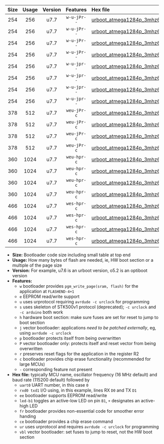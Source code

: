 |Size|Usage|Version|Features|Hex file|
|:-:|:-:|:-:|:-:|:--|
|254|256|u7.7|`w-u-jPr--`|[urboot_atmega1284p_3mhz6864_4800bps_uart0_rxd0_txd1_led+b0_ur_vbl.hex](https://raw.githubusercontent.com/stefanrueger/urboot.hex/main/cores/mightycore/atmega1284p/fcpu_3mhz6864/4800_bps/urboot_atmega1284p_3mhz6864_4800bps_uart0_rxd0_txd1_led+b0_ur_vbl.hex)|
|254|256|u7.7|`w-u-jPr--`|[urboot_atmega1284p_3mhz6864_4800bps_uart0_rxd0_txd1_led+b7_ur_vbl.hex](https://raw.githubusercontent.com/stefanrueger/urboot.hex/main/cores/mightycore/atmega1284p/fcpu_3mhz6864/4800_bps/urboot_atmega1284p_3mhz6864_4800bps_uart0_rxd0_txd1_led+b7_ur_vbl.hex)|
|254|256|u7.7|`w-u-jPr--`|[urboot_atmega1284p_3mhz6864_4800bps_uart1_rxd2_txd3_led+b0_ur_vbl.hex](https://raw.githubusercontent.com/stefanrueger/urboot.hex/main/cores/mightycore/atmega1284p/fcpu_3mhz6864/4800_bps/urboot_atmega1284p_3mhz6864_4800bps_uart1_rxd2_txd3_led+b0_ur_vbl.hex)|
|254|256|u7.7|`w-u-jPr--`|[urboot_atmega1284p_3mhz6864_4800bps_uart1_rxd2_txd3_led+b7_ur_vbl.hex](https://raw.githubusercontent.com/stefanrueger/urboot.hex/main/cores/mightycore/atmega1284p/fcpu_3mhz6864/4800_bps/urboot_atmega1284p_3mhz6864_4800bps_uart1_rxd2_txd3_led+b7_ur_vbl.hex)|
|254|256|u7.7|`w-u-jpr--`|[urboot_atmega1284p_3mhz6864_4800bps_uart0_rxd0_txd1_led+b0_fr_ur_vbl.hex](https://raw.githubusercontent.com/stefanrueger/urboot.hex/main/cores/mightycore/atmega1284p/fcpu_3mhz6864/4800_bps/urboot_atmega1284p_3mhz6864_4800bps_uart0_rxd0_txd1_led+b0_fr_ur_vbl.hex)|
|254|256|u7.7|`w-u-jpr--`|[urboot_atmega1284p_3mhz6864_4800bps_uart0_rxd0_txd1_led+b7_fr_ur_vbl.hex](https://raw.githubusercontent.com/stefanrueger/urboot.hex/main/cores/mightycore/atmega1284p/fcpu_3mhz6864/4800_bps/urboot_atmega1284p_3mhz6864_4800bps_uart0_rxd0_txd1_led+b7_fr_ur_vbl.hex)|
|254|256|u7.7|`w-u-jpr--`|[urboot_atmega1284p_3mhz6864_4800bps_uart1_rxd2_txd3_led+b0_fr_ur_vbl.hex](https://raw.githubusercontent.com/stefanrueger/urboot.hex/main/cores/mightycore/atmega1284p/fcpu_3mhz6864/4800_bps/urboot_atmega1284p_3mhz6864_4800bps_uart1_rxd2_txd3_led+b0_fr_ur_vbl.hex)|
|254|256|u7.7|`w-u-jpr--`|[urboot_atmega1284p_3mhz6864_4800bps_uart1_rxd2_txd3_led+b7_fr_ur_vbl.hex](https://raw.githubusercontent.com/stefanrueger/urboot.hex/main/cores/mightycore/atmega1284p/fcpu_3mhz6864/4800_bps/urboot_atmega1284p_3mhz6864_4800bps_uart1_rxd2_txd3_led+b7_fr_ur_vbl.hex)|
|378|512|u7.7|`weu-jPr-c`|[urboot_atmega1284p_3mhz6864_4800bps_uart0_rxd0_txd1_ee_led+b0_fr_ce_ur_vbl.hex](https://raw.githubusercontent.com/stefanrueger/urboot.hex/main/cores/mightycore/atmega1284p/fcpu_3mhz6864/4800_bps/urboot_atmega1284p_3mhz6864_4800bps_uart0_rxd0_txd1_ee_led+b0_fr_ce_ur_vbl.hex)|
|378|512|u7.7|`weu-jPr-c`|[urboot_atmega1284p_3mhz6864_4800bps_uart0_rxd0_txd1_ee_led+b7_fr_ce_ur_vbl.hex](https://raw.githubusercontent.com/stefanrueger/urboot.hex/main/cores/mightycore/atmega1284p/fcpu_3mhz6864/4800_bps/urboot_atmega1284p_3mhz6864_4800bps_uart0_rxd0_txd1_ee_led+b7_fr_ce_ur_vbl.hex)|
|378|512|u7.7|`weu-jPr-c`|[urboot_atmega1284p_3mhz6864_4800bps_uart1_rxd2_txd3_ee_led+b0_fr_ce_ur_vbl.hex](https://raw.githubusercontent.com/stefanrueger/urboot.hex/main/cores/mightycore/atmega1284p/fcpu_3mhz6864/4800_bps/urboot_atmega1284p_3mhz6864_4800bps_uart1_rxd2_txd3_ee_led+b0_fr_ce_ur_vbl.hex)|
|378|512|u7.7|`weu-jPr-c`|[urboot_atmega1284p_3mhz6864_4800bps_uart1_rxd2_txd3_ee_led+b7_fr_ce_ur_vbl.hex](https://raw.githubusercontent.com/stefanrueger/urboot.hex/main/cores/mightycore/atmega1284p/fcpu_3mhz6864/4800_bps/urboot_atmega1284p_3mhz6864_4800bps_uart1_rxd2_txd3_ee_led+b7_fr_ce_ur_vbl.hex)|
|360|1024|u7.7|`weu-hpr-c`|[urboot_atmega1284p_3mhz6864_4800bps_uart0_rxd0_txd1_ee_led+b0_fr_ce_ur.hex](https://raw.githubusercontent.com/stefanrueger/urboot.hex/main/cores/mightycore/atmega1284p/fcpu_3mhz6864/4800_bps/urboot_atmega1284p_3mhz6864_4800bps_uart0_rxd0_txd1_ee_led+b0_fr_ce_ur.hex)|
|360|1024|u7.7|`weu-hpr-c`|[urboot_atmega1284p_3mhz6864_4800bps_uart0_rxd0_txd1_ee_led+b7_fr_ce_ur.hex](https://raw.githubusercontent.com/stefanrueger/urboot.hex/main/cores/mightycore/atmega1284p/fcpu_3mhz6864/4800_bps/urboot_atmega1284p_3mhz6864_4800bps_uart0_rxd0_txd1_ee_led+b7_fr_ce_ur.hex)|
|360|1024|u7.7|`weu-hpr-c`|[urboot_atmega1284p_3mhz6864_4800bps_uart1_rxd2_txd3_ee_led+b0_fr_ce_ur.hex](https://raw.githubusercontent.com/stefanrueger/urboot.hex/main/cores/mightycore/atmega1284p/fcpu_3mhz6864/4800_bps/urboot_atmega1284p_3mhz6864_4800bps_uart1_rxd2_txd3_ee_led+b0_fr_ce_ur.hex)|
|360|1024|u7.7|`weu-hpr-c`|[urboot_atmega1284p_3mhz6864_4800bps_uart1_rxd2_txd3_ee_led+b7_fr_ce_ur.hex](https://raw.githubusercontent.com/stefanrueger/urboot.hex/main/cores/mightycore/atmega1284p/fcpu_3mhz6864/4800_bps/urboot_atmega1284p_3mhz6864_4800bps_uart1_rxd2_txd3_ee_led+b7_fr_ce_ur.hex)|
|466|1024|u7.7|`wes-hpr-c`|[urboot_atmega1284p_3mhz6864_4800bps_uart0_rxd0_txd1_ee_led+b0_fr_ce.hex](https://raw.githubusercontent.com/stefanrueger/urboot.hex/main/cores/mightycore/atmega1284p/fcpu_3mhz6864/4800_bps/urboot_atmega1284p_3mhz6864_4800bps_uart0_rxd0_txd1_ee_led+b0_fr_ce.hex)|
|466|1024|u7.7|`wes-hpr-c`|[urboot_atmega1284p_3mhz6864_4800bps_uart0_rxd0_txd1_ee_led+b7_fr_ce.hex](https://raw.githubusercontent.com/stefanrueger/urboot.hex/main/cores/mightycore/atmega1284p/fcpu_3mhz6864/4800_bps/urboot_atmega1284p_3mhz6864_4800bps_uart0_rxd0_txd1_ee_led+b7_fr_ce.hex)|
|466|1024|u7.7|`wes-hpr-c`|[urboot_atmega1284p_3mhz6864_4800bps_uart1_rxd2_txd3_ee_led+b0_fr_ce.hex](https://raw.githubusercontent.com/stefanrueger/urboot.hex/main/cores/mightycore/atmega1284p/fcpu_3mhz6864/4800_bps/urboot_atmega1284p_3mhz6864_4800bps_uart1_rxd2_txd3_ee_led+b0_fr_ce.hex)|
|466|1024|u7.7|`wes-hpr-c`|[urboot_atmega1284p_3mhz6864_4800bps_uart1_rxd2_txd3_ee_led+b7_fr_ce.hex](https://raw.githubusercontent.com/stefanrueger/urboot.hex/main/cores/mightycore/atmega1284p/fcpu_3mhz6864/4800_bps/urboot_atmega1284p_3mhz6864_4800bps_uart1_rxd2_txd3_ee_led+b7_fr_ce.hex)|

- **Size:** Bootloader code size including small table at top end
- **Usage:** How many bytes of flash are needed, ie, HW boot section or a multiple of the page size
- **Version:** For example, u7.6 is an urboot version, o5.2 is an optiboot version
- **Features:**
  + `w` bootloader provides `pgm_write_page(sram, flash)` for the application at `FLASHEND-4+1`
  + `e` EEPROM read/write support
  + `u` uses urprotocol requiring `avrdude -c urclock` for programming
  + `s` uses skeleton of STK500v1 protocol (deprecated); `-c urclock` and `-c arduino` both work
  + `h` hardware boot section: make sure fuses are set for reset to jump to boot section
  + `j` vector bootloader: applications *need to be patched externally*, eg, using `avrdude -c urclock`
  + `p` bootloader protects itself from being overwritten
  + `P` vector bootloader only: protects itself and reset vector from being overwritten
  + `r` preserves reset flags for the application in the register R2
  + `c` bootloader provides chip erase functionality (recommended for large MCUs)
  + `-` corresponding feature not present
- **Hex file:** typically MCU name, oscillator frequency (16 MHz default) and baud rate (115200 default) followed by
  + `uart0` UART number, in this case `0`
  + `rxd0 txd1` I/O using, in this example, lines RX `D0` and TX `D1`
  + `ee` bootloader supports EEPROM read/write
  + `led-b1` toggles an active-low LED on pin `B1`, `+` designates an active-high LED
  + `fr` bootloader provides non-essential code for smoother error handing
  + `ce` bootloader provides a chip erase command
  + `ur` uses urprotocol and requires `avrdude -c urclock` for programming
  + `vbl` vector bootloader: set fuses to jump to reset, not the HW boot section
